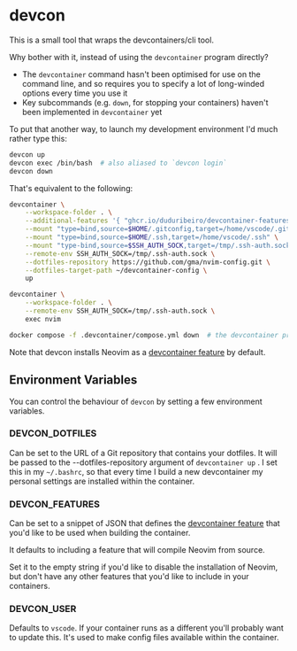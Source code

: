 devcon
======

This is a small tool that wraps the devcontainers/cli tool.

Why bother with it, instead of using the `devcontainer` program directly?

- The `devcontainer` command hasn't been optimised for use on the command line,
  and so requires you to specify a lot of long-winded options every time you
  use it
- Key subcommands (e.g. `down`, for stopping your containers) haven't been
  implemented in `devcontainer` yet

To put that another way, to launch my development environment I'd much rather
type this:

```sh
devcon up
devcon exec /bin/bash  # also aliased to `devcon login`
devcon down
```

That's equivalent to the following:

```sh
devcontainer \
    --workspace-folder . \
    --additional-features '{ "ghcr.io/duduribeiro/devcontainer-features/neovim:1": {} }' \
    --mount "type=bind,source=$HOME/.gitconfig,target=/home/vscode/.gitconfig" \
    --mount "type=bind,source=$HOME/.ssh,target=/home/vscode/.ssh" \
    --mount "type-bind,source=$SSH_AUTH_SOCK,target=/tmp/.ssh-auth.sock" \
    --remote-env SSH_AUTH_SOCK=/tmp/.ssh-auth.sock \
    --dotfiles-repository https://github.com/gma/nvim-config.git \
    --dotfiles-target-path ~/devcontainer-config \
    up

devcontainer \
    --workspace-folder . \
    --remote-env SSH_AUTH_SOCK=/tmp/.ssh-auth.sock \
    exec nvim

docker compose -f .devcontainer/compose.yml down  # the devcontainer project can't even shut them down!
```

Note that devcon installs Neovim as a [devcontainer feature] by default.

Environment Variables
---------------------

You can control the behaviour of `devcon` by setting a few environment
variables.

### DEVCON_DOTFILES

Can be set to the URL of a Git repository that contains your dotfiles. It will
be passed to the --dotfiles-repository argument of `devcontainer up` . I set
this in my `~/.bashrc`, so that every time I build a new devcontainer my
personal settings are installed within the container.

### DEVCON_FEATURES

Can be set to a snippet of JSON that defines the [devcontainer feature] that
you'd like to be used when building the container.

It defaults to including a feature that will compile Neovim from source.

Set it to the empty string if you'd like to disable the installation of Neovim,
but don't have any other features that you'd like to include in your
containers.

### DEVCON_USER

Defaults to `vscode`. If your container runs as a different you'll probably
want to update this. It's used to make config files available within the
container.

[devcontainer feature]: https://containers.dev/features
